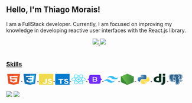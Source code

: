 <h2>Hello, I'm Thiago Morais!</h2>

<p>I am a FullStack developer. Currently, I am focused on improving my knowledge in developing reactive user interfaces with the React.js library.</p>

<div style="display:flex; aling-itens: center; justify-content: center;width:100%;">
  <a href="https://github.com/thiagomoraiis">
  <img height="180em" src="https://github-readme-stats.vercel.app/api?username=thiagomoraiis&theme=github_dark&show_icons=true"/>
  <img height="180em" src="https://github-readme-stats.vercel.app/api/top-langs/?username=thiagomoraiis&layout=compact&theme=github_dark"/ >
</div>
<div style="display: inline_block"><br>
  <h3>Skills</h3>
  <img align="center" alt="Thiago-HTML" height="30" width="40" src="https://raw.githubusercontent.com/devicons/devicon/master/icons/html5/html5-original.svg">
  <img align="center" alt="Thiago-CSS" height="30" width="40" src="https://raw.githubusercontent.com/devicons/devicon/master/icons/css3/css3-original.svg">
  <img align="center" alt="Thiago-JavaScript" height="30" width="40" src="https://raw.githubusercontent.com/devicons/devicon/v2.15.1/icons/javascript/javascript-plain.svg">
  <img align="center" alt="Thiago-TypeScripy" height="30" width="40" src="https://raw.githubusercontent.com/devicons/devicon/v2.15.1/icons/typescript/typescript-plain.svg">
  <img align="center" alt="Thiago-React" height="30" width="40" src="https://raw.githubusercontent.com/devicons/devicon/master/icons/react/react-original.svg">
  <img align="center" alt="Thiago-Bootstrap" height="30" width="40" src="https://raw.githubusercontent.com/devicons/devicon/v2.15.1/icons/bootstrap/bootstrap-plain.svg">
  <img align="center" alt="Thiago-Tailwind" height="30" width="40" src="https://raw.githubusercontent.com/devicons/devicon/v2.15.1/icons/tailwindcss/tailwindcss-plain.svg">
  <img align="center" alt="Thiago-Node.js" height="30" width="40" src="https://raw.githubusercontent.com/devicons/devicon/master/icons/nodejs/nodejs-original.svg">
  <img align="center" alt="Thiago-Python" height="30" width="40" src="https://raw.githubusercontent.com/devicons/devicon/master/icons/python/python-original.svg">
  <img align="center" alt="Thiago-Django" height="30" width="40" src="https://github.com/devicons/devicon/raw/v2.15.1/icons/django/django-plain.svg">
  <img align="center" alt="Thiago-PostgreSQL" height="30" width="40" src="https://raw.githubusercontent.com/devicons/devicon/v2.15.1/icons/postgresql/postgresql-plain.svg">
</div>
  <br>
</div>
 <div> 
  <a href="https://instagram.com/thiagomoraiis_" style="max-width: 100%;"target="_blank"><img src="https://img.shields.io/badge/-Instagram-%23E4405F?style=for-the-badge&logo=instagram&logoColor=white" target="_blank"></a>
  <a href="https://gmail.com/thiagomorais2605@mail.com" style="max-width: 100%; target="_blank"><img src="https://img.shields.io/badge/-Gmail-%23333?style=for-the-badge&logo=gmail&logoColor=white" target="_blank"></a>
</div>
